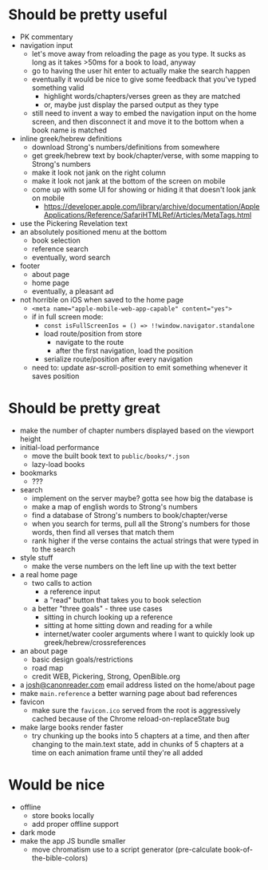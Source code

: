# Should be pretty useful

- PK commentary
- navigation input
	- let's move away from reloading the page as you type.  It sucks as long as it takes >50ms for a book to load, anyway
	- go to having the user hit enter to actually make the search happen
	- eventually it would be nice to give some feedback that you've typed something valid
		- highlight words/chapters/verses green as they are matched
		- or, maybe just display the parsed output as they type
	- still need to invent a way to embed the navigation input on the home screen, and then disconnect it and move it to the bottom when a book name is matched
- inline greek/hebrew definitions
	- download Strong's numbers/definitions from somewhere
	- get greek/hebrew text by book/chapter/verse, with some mapping to Strong's numbers
	- make it look not jank on the right column
	- make it look not jank at the bottom of the screen on mobile
	- come up with some UI for showing or hiding it that doesn't look jank on mobile
		- https://developer.apple.com/library/archive/documentation/AppleApplications/Reference/SafariHTMLRef/Articles/MetaTags.html
- use the Pickering Revelation text
- an absolutely positioned menu at the bottom
	- book selection
	- reference search
	- eventually, word search
- footer
	- about page
	- home page
	- eventually, a pleasant ad
- not horrible on iOS when saved to the home page
	- `<meta name="apple-mobile-web-app-capable" content="yes">`
	- if in full screen mode:
		- `const isFullScreenIos = () => !!window.navigator.standalone`
		- load route/position from store
			- navigate to the route
			- after the first navigation, load the position
		- serialize route/position after every navigation
	- need to: update asr-scroll-position to emit something whenever it saves position


# Should be pretty great

- make the number of chapter numbers displayed based on the viewport height
- initial-load performance
	- move the built book text to `public/books/*.json`
	- lazy-load books
- bookmarks
	- ???
- search
	- implement on the server maybe?  gotta see how big the database is
	- make a map of english words to Strong's numbers
	- find a database of Strong's numbers to book/chapter/verse
	- when you search for terms, pull all the Strong's numbers for those words, then find all verses that match them
	- rank higher if the verse contains the actual strings that were typed in to the search
- style stuff
	- make the verse numbers on the left line up with the text better
- a real home page
	- two calls to action
		- a reference input
		- a "read" button that takes you to book selection
	- a better "three goals" - three use cases
		- sitting in church looking up a reference
		- sitting at home sitting down and reading for a while
		- internet/water cooler arguments where I want to quickly look up greek/hebrew/crossreferences
- an about page
	- basic design goals/restrictions
	- road map
	- credit WEB, Pickering, Strong, OpenBible.org
- a josh@canonreader.com email address listed on the home/about page
- make `main.reference` a better warning page about bad references
- favicon
	- make sure the `favicon.ico` served from the root is aggressively cached because of the Chrome reload-on-replaceState bug
- make large books render faster
	- try chunking up the books into 5 chapters at a time, and then after changing to the main.text state, add in chunks of 5 chapters at a time on each animation frame until they're all added

# Would be nice

- offline
	- store books locally
	- add proper offline support
- dark mode
- make the app JS bundle smaller
	- move chromatism use to a script generator (pre-calculate book-of-the-bible-colors)
